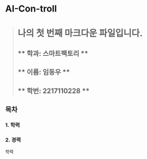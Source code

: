 # AI-Con-troll

>#   **나의 첫 번째 마크다운 파일입니다.**
> 
> ##  **  학과: 스마트팩토리     **
> ##  **  이름: 임동우 **   
> ##  **  학번: 2217110228   **    
>  
## 목차    
###  1. 학력    
###  2. 경력    
  
 학력
  > <table>
  
